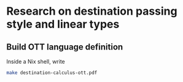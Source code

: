 # Research on destination passing style and linear types

## Build OTT language definition

Inside a Nix shell, write

```bash
make destination-calculus-ott.pdf
```
